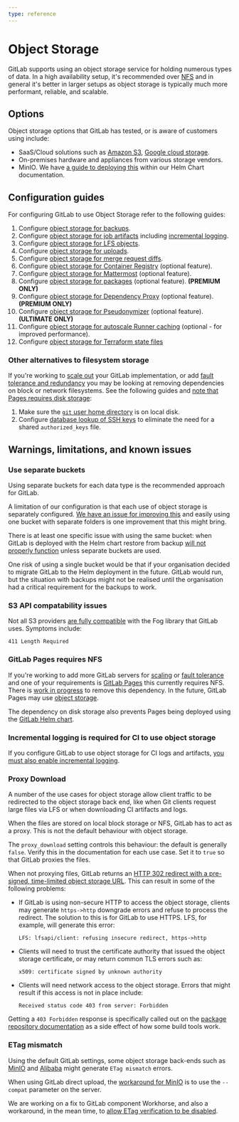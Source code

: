 ```yaml
---
type: reference
---
```


# Object Storage

GitLab supports using an object storage service for holding numerous types of data.
In a high availability setup, it's recommended over [NFS](high_availability/nfs.md) and
in general it's better in larger setups as object storage is
typically much more performant, reliable, and scalable.

## Options

Object storage options that GitLab has tested, or is aware of customers using include:

- SaaS/Cloud solutions such as [Amazon S3](https://aws.amazon.com/s3/), [Google cloud storage](https://cloud.google.com/storage).
- On-premises hardware and appliances from various storage vendors.
- MinIO. We have [a guide to deploying this](https://docs.gitlab.com/charts/advanced/external-object-storage/minio.html) within our Helm Chart documentation.

## Configuration guides

For configuring GitLab to use Object Storage refer to the following guides:

1. Configure [object storage for backups](../raketasks/backup_restore.md#uploading-backups-to-a-remote-cloud-storage).
1. Configure [object storage for job artifacts](job_artifacts.md#using-object-storage)
   including [incremental logging](job_logs.md#new-incremental-logging-architecture).
1. Configure [object storage for LFS objects](lfs/index.md#storing-lfs-objects-in-remote-object-storage).
1. Configure [object storage for uploads](uploads.md#using-object-storage-core-only).
1. Configure [object storage for merge request diffs](merge_request_diffs.md#using-object-storage).
1. Configure [object storage for Container Registry](packages/container_registry.md#container-registry-storage-driver) (optional feature).
1. Configure [object storage for Mattermost](https://docs.mattermost.com/administration/config-settings.html#file-storage) (optional feature).
1. Configure [object storage for packages](packages/index.md#using-object-storage) (optional feature). **(PREMIUM ONLY)**
1. Configure [object storage for Dependency Proxy](packages/dependency_proxy.md#using-object-storage) (optional feature). **(PREMIUM ONLY)**
1. Configure [object storage for Pseudonymizer](pseudonymizer.md#configuration) (optional feature). **(ULTIMATE ONLY)**
1. Configure [object storage for autoscale Runner caching](https://docs.gitlab.com/runner/configuration/autoscale.html#distributed-runners-caching) (optional - for improved performance).
1. Configure [object storage for Terraform state files](terraform_state.md#using-object-storage-core-only)

### Other alternatives to filesystem storage

If you're working to [scale out](scaling/index.md) your GitLab implementation,
or add [fault tolerance and redundancy](high_availability/README.md) you may be
looking at removing dependencies on block or network filesystems.
See the following guides and
[note that Pages requires disk storage](#gitlab-pages-requires-nfs):

1. Make sure the [`git` user home directory](https://docs.gitlab.com/omnibus/settings/configuration.html#moving-the-home-directory-for-a-user) is on local disk.
1. Configure [database lookup of SSH keys](operations/fast_ssh_key_lookup.md)
   to eliminate the need for a shared `authorized_keys` file.

## Warnings, limitations, and known issues

### Use separate buckets

Using separate buckets for each data type is the recommended approach for GitLab.

A limitation of our configuration is that each use of object storage is separately configured.
[We have an issue for improving this](https://gitlab.com/gitlab-org/gitlab/-/issues/23345)
and easily using one bucket with separate folders is one improvement that this might bring.

There is at least one specific issue with using the same bucket:
when GitLab is deployed with the Helm chart restore from backup
[will not properly function](https://docs.gitlab.com/charts/advanced/external-object-storage/#lfs-artifacts-uploads-packages-external-diffs-pseudonymizer)
unless separate buckets are used.

One risk of using a single bucket would be that if your organisation decided to
migrate GitLab to the Helm deployment in the future. GitLab would run, but the situation with
backups might not be realised until the organisation had a critical requirement for the backups to work.

### S3 API compatability issues

Not all S3 providers [are fully compatible](../raketasks/backup_restore.md#other-s3-providers)
with the Fog library that GitLab uses. Symptoms include:

```plaintext
411 Length Required
```

### GitLab Pages requires NFS

If you're working to add more GitLab servers for [scaling](scaling/index.md) or
[fault tolerance](high_availability/README.md) and one of your requirements
is [GitLab Pages](../user/project/pages/index.md) this currently requires
NFS. There is [work in progress](https://gitlab.com/gitlab-org/gitlab-pages/issues/196)
to remove this dependency. In the future, GitLab Pages may use
[object storage](https://gitlab.com/gitlab-org/gitlab/-/issues/208135).

The dependency on disk storage also prevents Pages being deployed using the
[GitLab Helm chart](https://gitlab.com/gitlab-org/charts/gitlab/-/issues/37).

### Incremental logging is required for CI to use object storage

If you configure GitLab to use object storage for CI logs and artifacts,
[you must also enable incremental logging](job_artifacts.md#using-object-storage).

### Proxy Download

A number of the use cases for object storage allow client traffic to be redirected to the
object storage back end, like when Git clients request large files via LFS or when
downloading CI artifacts and logs.

When the files are stored on local block storage or NFS, GitLab has to act as a proxy.
This is not the default behaviour with object storage.

The `proxy_download` setting controls this behaviour: the default is generally `false`.
Verify this in the documentation for each use case. Set it to `true` so that GitLab proxies
the files.

When not proxying files, GitLab returns an
[HTTP 302 redirect with a pre-signed, time-limited object storage URL](https://gitlab.com/gitlab-org/gitlab/-/issues/32117#note_218532298).
This can result in some of the following problems:

- If GitLab is using non-secure HTTP to access the object storage, clients may generate
`https->http` downgrade errors and refuse to process the redirect. The solution to this
is for GitLab to use HTTPS. LFS, for example, will generate this error:

   ```plaintext
   LFS: lfsapi/client: refusing insecure redirect, https->http
   ```

- Clients will need to trust the certificate authority that issued the object storage
certificate, or may return common TLS errors such as:

   ```plaintext
   x509: certificate signed by unknown authority
   ```

- Clients will need network access to the object storage. Errors that might result
if this access is not in place include:

   ```plaintext
   Received status code 403 from server: Forbidden
   ```

Getting a `403 Forbidden` response is specifically called out on the
[package repository documentation](packages/index.md#using-object-storage)
as a side effect of how some build tools work.

### ETag mismatch

Using the default GitLab settings, some object storage back-ends such as
[MinIO](https://gitlab.com/gitlab-org/gitlab/-/issues/23188)
and [Alibaba](https://gitlab.com/gitlab-org/charts/gitlab/-/issues/1564)
might generate `ETag mismatch` errors.

When using GitLab direct upload, the
[workaround for MinIO](https://gitlab.com/gitlab-org/charts/gitlab/-/issues/1564#note_244497658)
is to use the `--compat` parameter on the server.

We are working on a fix to GitLab component Workhorse, and also
a workaround, in the mean time, to
[allow ETag verification to be disabled](https://gitlab.com/gitlab-org/gitlab/-/merge_requests/18175).
